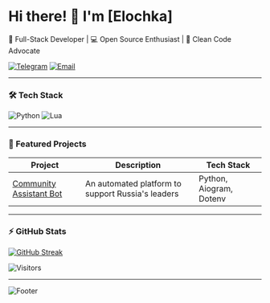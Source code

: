 # Hi there! 👋 I'm [Elochka]

🚀 Full-Stack Developer | 💻 Open Source Enthusiast | 🎨 Clean Code Advocate

[![Telegram](https://img.shields.io/badge/Telegram-26A5E4?style=for-the-badge&logo=telegram&logoColor=white)](https://t.me/E10chka)
[![Email](https://img.shields.io/badge/Gmail-EA4335?style=for-the-badge&logo=gmail&logoColor=white)](mailto:elochka.russia@gmail.com)

---

### 🛠️ Tech Stack
 
![Python](https://img.shields.io/badge/Python-3776AB?style=for-the-badge&logo=python&logoColor=white)
![Lua](https://img.shields.io/badge/Lua-1E90FF?style=for-the-badge&logo=lua&logoColor=white)

---


### 🚀 Featured Projects

| Project | Description | Tech Stack |
|---------|-------------|------------|
| [Community Assistant Bot]([link](https://github.com/ElochkaDev/MoscowGeed)) | An automated platform to support Russia's leaders | Python, Aiogram, Dotenv |

---

### ⚡ GitHub Stats

[![GitHub Streak](https://streak-stats.demolab.com?user=ElochkaDev&theme=whatsapp-dark2&locale=ru)](https://git.io/streak-stats)

![Visitors](https://visitor-badge.laobi.icu/badge?page_id=ElochkaDev.MoscowGeed)

---

![Footer](https://capsule-render.vercel.app/api?type=waving&height=150&color=21c063&reversal=false&section=footer)

